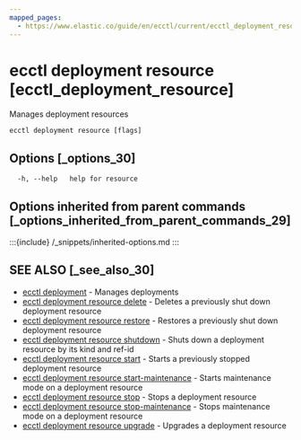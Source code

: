```yaml
---
mapped_pages:
  - https://www.elastic.co/guide/en/ecctl/current/ecctl_deployment_resource.html
---
```


# ecctl deployment resource [ecctl_deployment_resource]

Manages deployment resources

```
ecctl deployment resource [flags]
```


## Options [_options_30]

```
  -h, --help   help for resource
```


## Options inherited from parent commands [_options_inherited_from_parent_commands_29]

:::{include} /_snippets/inherited-options.md
:::


## SEE ALSO [_see_also_30]

* [ecctl deployment](/reference/ecctl_deployment.md)	 - Manages deployments
* [ecctl deployment resource delete](/reference/ecctl_deployment_resource_delete.md)	 - Deletes a previously shut down deployment resource
* [ecctl deployment resource restore](/reference/ecctl_deployment_resource_restore.md)	 - Restores a previously shut down deployment resource
* [ecctl deployment resource shutdown](/reference/ecctl_deployment_resource_shutdown.md)	 - Shuts down a deployment resource by its kind and ref-id
* [ecctl deployment resource start](/reference/ecctl_deployment_resource_start.md)	 - Starts a previously stopped deployment resource
* [ecctl deployment resource start-maintenance](/reference/ecctl_deployment_resource_start-maintenance.md)	 - Starts maintenance mode on a deployment resource
* [ecctl deployment resource stop](/reference/ecctl_deployment_resource_stop.md)	 - Stops a deployment resource
* [ecctl deployment resource stop-maintenance](/reference/ecctl_deployment_resource_stop-maintenance.md)	 - Stops maintenance mode on a deployment resource
* [ecctl deployment resource upgrade](/reference/ecctl_deployment_resource_upgrade.md)	 - Upgrades a deployment resource

